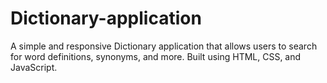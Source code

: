 # Dictionary-application

A simple and responsive Dictionary application that allows users to search for word definitions, synonyms, and more. Built using HTML, CSS, and JavaScript.
